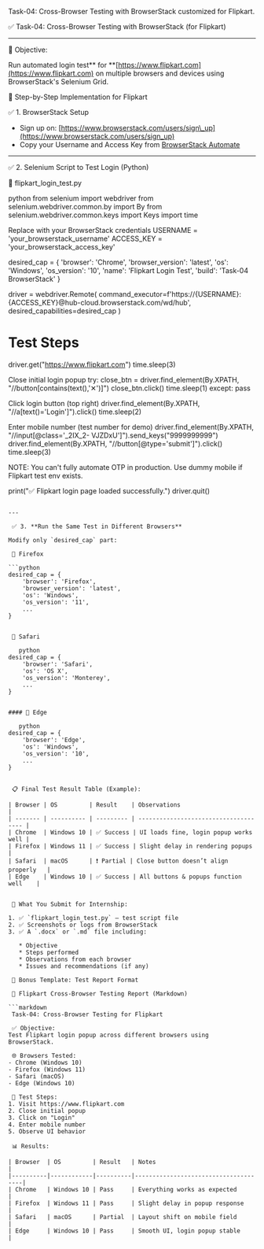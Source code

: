 Task-04: Cross-Browser Testing with BrowserStack customized for Flipkart.

✅ Task-04: Cross-Browser Testing with BrowserStack (for Flipkart)

---

 🧾 Objective:

Run automated login test** for **[https://www.flipkart.com](https://www.flipkart.com) on multiple browsers and devices using BrowserStack's Selenium Grid.

🔧 Step-by-Step Implementation for Flipkart

✅ 1. BrowserStack Setup

* Sign up on: [https://www.browserstack.com/users/sign\_up](https://www.browserstack.com/users/sign_up)
* Copy your Username and Access Key from [BrowserStack Automate](https://automate.browserstack.com/)

---

✅ 2. Selenium Script to Test Login (Python)

🔽 flipkart_login_test.py

  python
from selenium import webdriver
from selenium.webdriver.common.by import By
from selenium.webdriver.common.keys import Keys
import time

 Replace with your BrowserStack credentials
USERNAME = 'your_browserstack_username'
ACCESS_KEY = 'your_browserstack_access_key'

desired_cap = {
    'browser': 'Chrome',
    'browser_version': 'latest',
    'os': 'Windows',
    'os_version': '10',
    'name': 'Flipkart Login Test',
    'build': 'Task-04 BrowserStack'
}

driver = webdriver.Remote(
    command_executor=f'https://{USERNAME}:{ACCESS_KEY}@hub-cloud.browserstack.com/wd/hub',
    desired_capabilities=desired_cap
)

# Test Steps
driver.get("https://www.flipkart.com")
time.sleep(3)

 Close initial login popup
try:
    close_btn = driver.find_element(By.XPATH, "//button[contains(text(),'✕')]")
    close_btn.click()
    time.sleep(1)
except:
    pass

 Click login button (top right)
driver.find_element(By.XPATH, "//a[text()='Login']").click()
time.sleep(2)

 Enter mobile number (test number for demo)
driver.find_element(By.XPATH, "//input[@class='_2IX_2- VJZDxU']").send_keys("9999999999")
driver.find_element(By.XPATH, "//button[@type='submit']").click()
time.sleep(3)

NOTE: You can't fully automate OTP in production. Use dummy mobile if Flipkart test env exists.

print("✅ Flipkart login page loaded successfully.")
driver.quit()
```

---

 ✅ 3. **Run the Same Test in Different Browsers**

Modify only `desired_cap` part:

 🔁 Firefox

```python
desired_cap = {
    'browser': 'Firefox',
    'browser_version': 'latest',
    'os': 'Windows',
    'os_version': '11',
    ...
}


 🔁 Safari

   python
desired_cap = {
    'browser': 'Safari',
    'os': 'OS X',
    'os_version': 'Monterey',
    ...
}


#### 🔁 Edge

   python
desired_cap = {
    'browser': 'Edge',
    'os': 'Windows',
    'os_version': '10',
    ...
}


 📋 Final Test Result Table (Example):

| Browser | OS         | Result    | Observations                          |
| ------- | ---------- | --------- | ------------------------------------- |
| Chrome  | Windows 10 | ✅ Success | UI loads fine, login popup works well |
| Firefox | Windows 11 | ✅ Success | Slight delay in rendering popups      |
| Safari  | macOS      | ❗ Partial | Close button doesn’t align properly   |
| Edge    | Windows 10 | ✅ Success | All buttons & popups function well    |


 🧾 What You Submit for Internship:

1. ✅ `flipkart_login_test.py` – test script file
2. ✅ Screenshots or logs from BrowserStack
3. ✅ A `.docx` or `.md` file including:

   * Objective
   * Steps performed
   * Observations from each browser
   * Issues and recommendations (if any)

 📂 Bonus Template: Test Report Format

 📄 Flipkart Cross-Browser Testing Report (Markdown)

```markdown
 Task-04: Cross-Browser Testing for Flipkart

 ✅ Objective:
Test Flipkart login popup across different browsers using BrowserStack.

 🌐 Browsers Tested:
- Chrome (Windows 10)
- Firefox (Windows 11)
- Safari (macOS)
- Edge (Windows 10)

 🧪 Test Steps:
1. Visit https://www.flipkart.com
2. Close initial popup
3. Click on "Login"
4. Enter mobile number
5. Observe UI behavior

 📊 Results:

| Browser  | OS         | Result   | Notes                                |
|----------|------------|----------|--------------------------------------|
| Chrome   | Windows 10 | Pass     | Everything works as expected         |
| Firefox  | Windows 11 | Pass     | Slight delay in popup response       |
| Safari   | macOS      | Partial  | Layout shift on mobile field         |
| Edge     | Windows 10 | Pass     | Smooth UI, login popup stable        |

